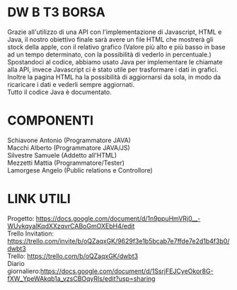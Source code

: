 # DW B T3 BORSA

Grazie all'utilizzo di una API con l'implementazione di Javascript, HTML e Java, il nostro obiettivo finale sarà avere un file HTML che mostrerà gli stock della apple, con il relativo grafico 
(Valore più alto e più basso in base ad un tempo determinato, con la possibilità di vederlo in percentuale.) 
Spostandoci al codice, abbiamo usato Java per implementare le chiamate alla API, invece Javascript ci è stato utile per trasformare i dati in grafici. Inoltre la pagina HTML ha la possibilità di aggiornarsi da sola, in modo da ricaricare i dati e vederli sempre aggiornati.  
Tutto il codice Java è documentato.

# COMPONENTI
Schiavone Antonio (Programmatore JAVA)  
Macchi Alberto    (Programmatore JAVA/JS)  
Silvestre Samuele (Addetto all'HTML)  
Mezzetti Mattia   (Programmatore/Tester)  
Lamorgese Angelo  (Public relations e Controllore)  

# LINK UTILI
Progetto: https://docs.google.com/document/d/1n9ppuHmVRj0__-WUvkqyaIKqdXXzqvrCABoGmOXEbH4/edit  
Trello Invitation: https://trello.com/invite/b/oQZaqxGK/9629f3e1b5bcab7e7ffde7e2d1b4f3b0/dwbt3  
Trello: https://trello.com/b/oQZaqxGK/dwbt3  
Diario giornaliero:https://docs.google.com/document/d/1SsrjFEJCyeOkor8G-fXW_YpeWAkqb1a_vzsCBOqyRls/edit?usp=sharing
